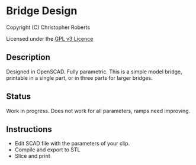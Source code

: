 Bridge Design
=============

Copyright (C) Christopher Roberts

Licensed under the [GPL v3 Licence](https://github.com/chrisjrob/bridge/blob/master/LICENCE.md "Read licence")

Description
-----------
Designed in OpenSCAD.
Fully parametric.
This is a simple model bridge, printable in a single part, or in three parts for larger bridges.

Status
------
Work in progress.
Does not work for all parameters, ramps need improving.

Instructions
------------
* Edit SCAD file with the parameters of your clip.
* Compile and export to STL
* Slice and print
